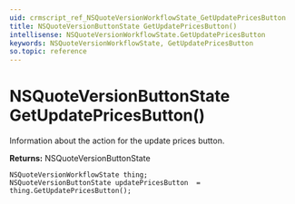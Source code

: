 ```yaml
---
uid: crmscript_ref_NSQuoteVersionWorkflowState_GetUpdatePricesButton
title: NSQuoteVersionButtonState GetUpdatePricesButton()
intellisense: NSQuoteVersionWorkflowState.GetUpdatePricesButton
keywords: NSQuoteVersionWorkflowState, GetUpdatePricesButton
so.topic: reference
---
```


# NSQuoteVersionButtonState GetUpdatePricesButton()

Information about the action for the update prices button.

**Returns:** NSQuoteVersionButtonState

```crmscript
NSQuoteVersionWorkflowState thing;
NSQuoteVersionButtonState updatePricesButton  = thing.GetUpdatePricesButton();
```

